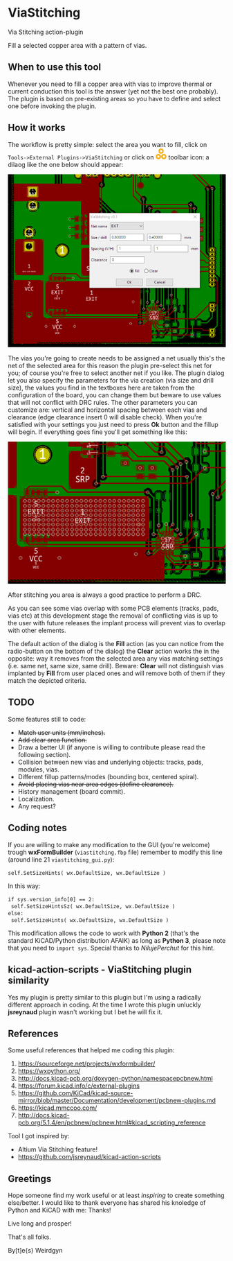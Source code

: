 # ViaStitching

Via Stitching action-plugin

Fill a selected copper area with a pattern of vias.

## When to use this tool

Whenever you need to fill a copper area with vias to improve thermal or current conduction this tool is the answer (yet not the best one probably). The plugin is based on pre-existing areas so you have to define and select one before invoking the plugin.

## How it works

The workflow is pretty simple: select the area you want to fill, click on ```Tools->External Plugins->ViaStitching``` or click on ![AddNet icon](viastitching.png?raw=true) toolbar icon: a dilaog like the one below should appear:

![AddNet dialog](pictures/viastitching_dialog.PNG?raw=true "ViaStitching dialog")

The vias you're going to create needs to be assigned a net usually this's the net of the selected area for this reason the plugin pre-select this net for you; of course you're free to select another net if you like.
The plugin dialog let you also specify the parameters for the via creation (via size and drill size), the values you find in the textboxes here are taken from the configuration of the board, you can change them but beware to use values that will not conflict with DRC rules. The other parameters you can customize are: vertical and horizontal spacing between each vias and clearance (edge clearance insert 0 will disable check).
When you're satisfied with your settings you just need to press __Ok__ button and the fillup will begin.
If everything goes fine you'll get something like this:

![viastitching result](pictures/viastitching_result.PNG?raw=true "ViaStitching result")

After stitching you area is always a good practice to perform a DRC.

As you can see some vias overlap with some PCB elements (tracks, pads, vias etc) at this development stage the removal of conflicting vias is up to the user with future releases the implant process will prevent vias to overlap with other elements.

The default action of the dialog is the __Fill__ action (as you can notice from the radio-button on the bottom of the dialog) the __Clear__ action works the in the opposite: way it removes from the selected area any vias matching settings (i.e. same net, same size, same drill). Beware: __Clear__ will not distinguish vias implanted by __Fill__ from user placed ones and will remove both of them if they match the depicted criteria.

## TODO

Some features still to code:
- ~~Match user units (mm/inches).~~
- ~~Add clear area function.~~
- Draw a better UI (if anyone is willing to contribute please read the following section).
- Collision between new vias and underlying objects: tracks, pads, modules, vias.
- Different fillup patterns/modes (bounding box, centered spiral).
- ~~Avoid placing vias near area edges (define clearance).~~
- History management (board commit).
- Localization.
- Any request?

## Coding notes

If you are willing to make any modification to the GUI (you're welcome) trough __wxFormBuilder__ (```viastitching.fbp``` file) remember to modify this line (around line 21 ```viastitching_gui.py```):
```
self.SetSizeHints( wx.DefaultSize, wx.DefaultSize )
```
In this way:
```
if sys.version_info[0] == 2:
 self.SetSizeHintsSz( wx.DefaultSize, wx.DefaultSize )
else:
 self.SetSizeHints( wx.DefaultSize, wx.DefaultSize )
```
This modification allows the code to work with __Python 2__ (that's the standard KiCAD/Python distribution AFAIK) as long as __Python 3__, please note that you need to ```import sys```. Special thanks to *NilujePerchut* for this hint.

## kicad-action-scripts - ViaStitching plugin similarity

Yes my plugin is pretty similar to this plugin but I'm using a radically different approach in coding. At the time I wrote this plugin unluckly __jsreynaud__ plugin wasn't working but I bet he will fix it.

## References

Some useful references that helped me coding this plugin:
1. https://sourceforge.net/projects/wxformbuilder/
2. https://wxpython.org/
3. http://docs.kicad-pcb.org/doxygen-python/namespacepcbnew.html
4. https://forum.kicad.info/c/external-plugins
5. https://github.com/KiCad/kicad-source-mirror/blob/master/Documentation/development/pcbnew-plugins.md
6. https://kicad.mmccoo.com/
7. http://docs.kicad-pcb.org/5.1.4/en/pcbnew/pcbnew.html#kicad_scripting_reference


Tool I got inspired by:
- Altium Via Stitching feature!
- https://github.com/jsreynaud/kicad-action-scripts

## Greetings

Hope someone find my work useful or at least *inspiring* to create something else/better.
I would like to thank everyone has shared his knoledge of Python and KiCAD with me: Thanks!

Live long and prosper!

That's all folks.

By[t]e{s}
 Weirdgyn
